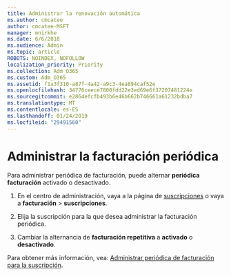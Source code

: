 ```yaml
---
title: Administrar la renovación automática
ms.author: cmcatee
author: cmcatee-MSFT
manager: mnirkhe
ms.date: 6/6/2018
ms.audience: Admin
ms.topic: article
ROBOTS: NOINDEX, NOFOLLOW
localization_priority: Priority
ms.collection: Adm_O365
ms.custom: Adm_O365
ms.assetid: f1a3f310-a87f-4a42-a9c3-4ea894caf52e
ms.openlocfilehash: 34776ceece7800fdd22e3ed69e6f37207481224e
ms.sourcegitcommit: e2864efcfb493b6e46b662b746661a61232bdba7
ms.translationtype: MT
ms.contentlocale: es-ES
ms.lasthandoff: 01/24/2019
ms.locfileid: "29491560"
---
```

# <a name="manage-recurring-billing"></a>Administrar la facturación periódica

Para administrar periódica de facturación, puede alternar **periódica facturación** activado o desactivado. 
  
1. En el centro de administración, vaya a la página de [suscripciones](https://go.microsoft.com/fwlink/p/?linkid=842054) o vaya a **facturación** \> **suscripciones**.
    
2. Elija la suscripción para la que desea administrar la facturación periódica.
    
3. Cambiar la alternancia de **facturación repetitiva** a **activado** o **desactivado**.
    
Para obtener más información, vea: [Administrar periódica de facturación para la suscripción](https://support.office.com/article/8d83b530-f4ca-47f6-a666-e5791cbacc7e).
  

